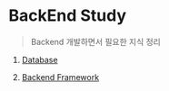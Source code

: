 # BackEnd Study

> Backend 개발하면서 필요한 지식 정리





1. [Database](./database/database.md)

2. [Backend Framework](./BackendFramework/BackendFramework.md)